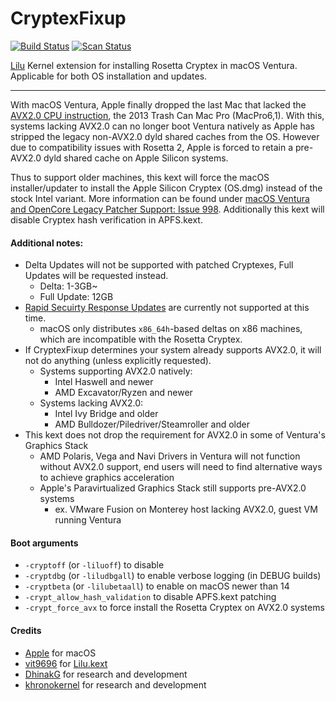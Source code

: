 CryptexFixup
==============

[![Build Status](https://github.com/devicemanager/CryptexFixup/workflows/CI/badge.svg?branch=master)](https://github.com/devicemanager/CryptexFixup/actions) [![Scan Status](https://scan.coverity.com/projects/26230/badge.svg?flat=1)](https://scan.coverity.com/projects/26230)

[Lilu](https://github.com/devicemanager/Lilu) Kernel extension for installing Rosetta Cryptex in macOS Ventura. Applicable for both OS installation and updates.

----------

With macOS Ventura, Apple finally dropped the last Mac that lacked the [AVX2.0 CPU instruction](https://en.wikipedia.org/wiki/Advanced_Vector_Extensions#Advanced_Vector_Extensions_2), the 2013 Trash Can Mac Pro (MacPro6,1). With this, systems lacking AVX2.0 can no longer boot Ventura natively as Apple has stripped the legacy non-AVX2.0 dyld shared caches from the OS. However due to compatibility issues with Rosetta 2, Apple is forced to retain a pre-AVX2.0 dyld shared cache on Apple Silicon systems.

Thus to support older machines, this kext will force the macOS installer/updater to install the Apple Silicon Cryptex (OS.dmg) instead of the stock Intel variant. More information can be found under [macOS Ventura and OpenCore Legacy Patcher Support: Issue 998](https://github.com/dortania/OpenCore-Legacy-Patcher/issues/998). Additionally this kext will disable Cryptex hash verification in APFS.kext.


#### Additional notes:

- Delta Updates will not be supported with patched Cryptexes, Full Updates will be requested instead.
  - Delta: 1-3GB~
  - Full Update: 12GB
- [Rapid Secuirty Response Updates](https://support.apple.com/guide/deployment/dep93ff7ea78/web) are currently not supported at this time.
  - macOS only distributes `x86_64h`-based deltas on x86 machines, which are incompatible with the Rosetta Cryptex.
- If CryptexFixup determines your system already supports AVX2.0, it will not do anything (unless explicitly requested).
  - Systems supporting AVX2.0 natively:
    - Intel Haswell and newer
    - AMD Excavator/Ryzen and newer
  - Systems lacking AVX2.0:
    - Intel Ivy Bridge and older
    - AMD Bulldozer/Piledriver/Steamroller and older
- This kext does not drop the requirement for AVX2.0 in some of Ventura's Graphics Stack
  - AMD Polaris, Vega and Navi Drivers in Ventura will not function without AVX2.0 support, end users will need to find alternative ways to achieve graphics acceleration
  - Apple's Paravirtualized Graphics Stack still supports pre-AVX2.0 systems
    - ex. VMware Fusion on Monterey host lacking AVX2.0, guest VM running Ventura


#### Boot arguments

- `-cryptoff` (or `-liluoff`) to disable
- `-cryptdbg` (or `-liludbgall`) to enable verbose logging (in DEBUG builds)
- `-cryptbeta` (or `-lilubetaall`) to enable on macOS newer than 14
- `-crypt_allow_hash_validation` to disable APFS.kext patching
- `-crypt_force_avx` to force install the Rosetta Cryptex on AVX2.0 systems


#### Credits

- [Apple](https://www.apple.com) for macOS
- [vit9696](https://github.com/vit9696) for [Lilu.kext](https://github.com/vit9696/Lilu)
- [DhinakG](https://github.com/dhinakg) for research and development
- [khronokernel](https://github.com/khronokernel) for research and development
